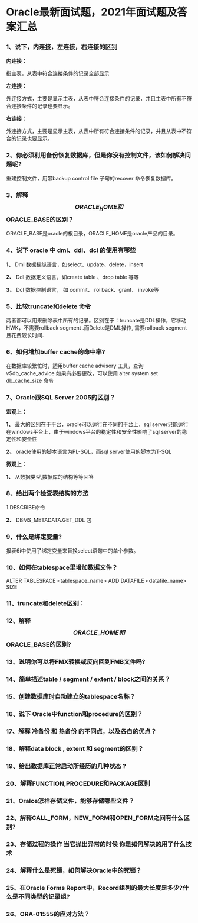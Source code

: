 # Oracle最新面试题，2021年面试题及答案汇总

### 1、说下，内连接，左连接，右连接的区别

**内连接：**

指主表，从表中符合连接条件的记录全部显示

**左连接：**

外连接方式，主要是显示主表，从表中符合连接条件的记录，并且主表中所有不符合连接条件的记录也要显示。

**右连接：**

外连接方式，主要是显示主表，从表中所有符合连接条件的记录，并且从表中不符合的记录也要显示。


### 2、你必须利用备份恢复数据库，但是你没有控制文件，该如何解决问题呢?

重建控制文件，用带backup control file 子句的recover 命令恢复数据库。


### 3、解释$$ORACLE_HOME和$$ORACLE_BASE的区别？

ORACLE_BASE是oracle的根目录，ORACLE_HOME是oracle产品的目录。


### 4、说下 oracle 中 dml、ddl、dcl 的使用有哪些

**1、** Dml 数据操纵语言，如select、update、delete，insert

**2、** Ddl 数据定义语言，如create table 、drop table 等等

**3、** Dcl 数据控制语言， 如 commit、 rollback、grant、 invoke等


### 5、比较truncate和delete 命令

两者都可以用来删除表中所有的记录。区别在于：truncate是DDL操作，它移动HWK，不需要rollback segment .而Delete是DML操作, 需要rollback segment 且花费较长时间.


### 6、如何增加buffer cache的命中率?

在数据库较繁忙时，适用buffer cache advisory 工具，查询v$db_cache_advice.如果有必要更改，可以使用 alter system set db_cache_size 命令


### 7、Oracle跟SQL Server 2005的区别？

**宏观上：**

**1、** 最大的区别在于平台，oracle可以运行在不同的平台上，sql server只能运行在windows平台上，由于windows平台的稳定性和安全性影响了sql server的稳定性和安全性

**2、** oracle使用的脚本语言为PL-SQL，而sql server使用的脚本为T-SQL

**微观上：**

**1、** 从数据类型,数据库的结构等等回答


### 8、给出两个检查表结构的方法

1.DESCRIBE命令

**2、** DBMS_METADATA.GET_DDL 包


### 9、什么是绑定变量?

报表6i中使用了绑定变量来替换select语句中的单个参数。


### 10、如何在tablespace里增加数据文件？

ALTER TABLESPACE <tablespace_name> ADD DATAFILE <datafile_name> SIZE


### 11、truncate和delete区别：
### 12、解释$$ORACLE\_HOME和$$ORACLE_BASE的区别?
### 13、说明你可以将FMX转换或反向回到FMB文件吗?
### 14、简单描述table / segment / extent / block之间的关系？
### 15、创建数据库时自动建立的tablespace名称？
### 16、说下 Oracle中function和procedure的区别？
### 17、解释 冷备份 和 热备份 的不同点，以及各自的优点？
### 18、解释data block , extent 和 segment的区别？
### 19、给出数据库正常启动所经历的几种状态 ?
### 20、解释FUNCTION,PROCEDURE和PACKAGE区别
### 21、Oralce怎样存储文件，能够存储哪些文件？
### 22、解释CALL_FORM，NEW_FORM和OPEN_FORM之间有什么区别?
### 23、存储过程的操作 当它抛出异常的时候 你是如何解决的用了什么技术
### 24、解释什么是死锁，如何解决Oracle中的死锁？
### 25、在Oracle Forms Report中，Record组列的最大长度是多少?什么是不同类型的记录组?
### 26、ORA-01555的应对方法？





